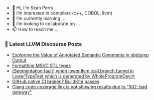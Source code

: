 - 👋 Hi, I’m Sean Perry
- 👀 I’m interested in compilers (c++, COBOL, llvm)
- 🌱 I’m currently learning ...
- 💞️ I’m looking to collaborate on ...
- 📫 How to reach me ...

<!---
s66perry/s66perry is a ✨ special ✨ repository because its `README.md` (this file) appears on your GitHub profile.
You can click the Preview link to take a look at your changes.
--->
### 📕 Latest LLVM Discourse Posts

<!-- DISCOURSE-LLVM:START -->
- [Exploring the Value of Annotated Semantic Comments in objdump Output](https://discourse.llvm.org/t/exploring-the-value-of-annotated-semantic-comments-in-objdump-output/86676#post_1)
- [Formatting MSVC STL types](https://discourse.llvm.org/t/formatting-msvc-stl-types/86667#post_2)
- [[Segmentation fault] when lower llvm.icall.branch.funnel in LowerTypeTest which is generated by WholeProgramDevirt](https://discourse.llvm.org/t/segmentation-fault-when-lower-llvm-icall-branch-funnel-in-lowertypetest-which-is-generated-by-wholeprogramdevirt/86674#post_1)
- [GitHub native CI broken? BuildKite passes](https://discourse.llvm.org/t/github-native-ci-broken-buildkite-passes/86666#post_3)
- [Clang code coverage link is not showing results due to &quot;502: bad gateway&quot;](https://discourse.llvm.org/t/clang-code-coverage-link-is-not-showing-results-due-to-502-bad-gateway/78874#post_8)
<!-- DISCOURSE-LLVM:END -->
